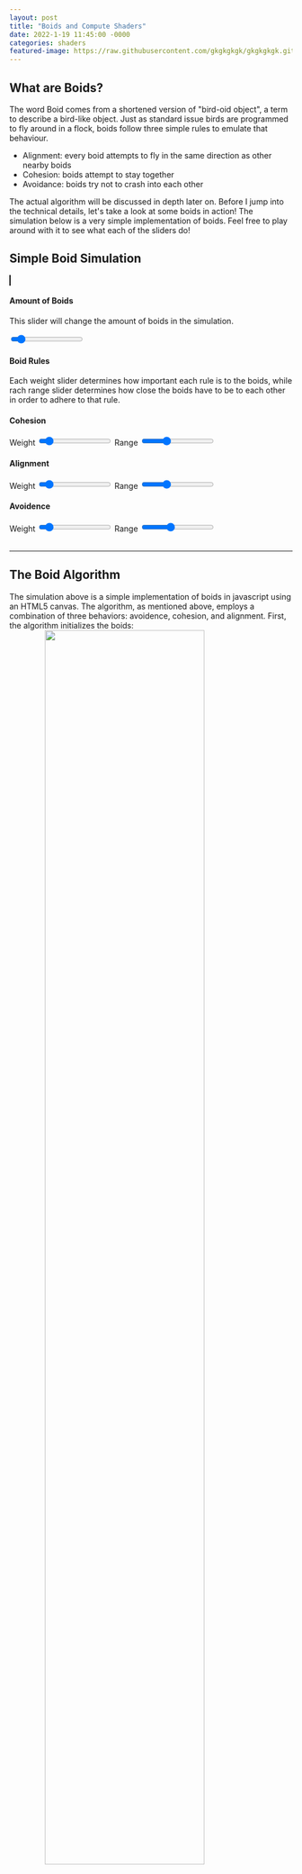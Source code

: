 ```yaml
---
layout: post
title: "Boids and Compute Shaders"
date: 2022-1-19 11:45:00 -0000
categories: shaders
featured-image: https://raw.githubusercontent.com/gkgkgkgk/gkgkgkgk.github.io/gh-pages/_posts/assets/boids/biggif.gif
---
```


## What are Boids?
The word Boid comes from a shortened version of "bird-oid object", a term to describe a bird-like object. Just as standard issue birds are programmed to fly around in a flock, boids follow three simple rules to emulate that behaviour.
* Alignment: every boid attempts to fly in the same direction as other nearby boids
* Cohesion: boids attempt to stay together
* Avoidance: boids try not to crash into each other

The actual algorithm will be discussed in depth later on. Before I jump into the technical details, let's take a look at some boids in action! The simulation below is a very simple implementation of boids. Feel free to play around with it to see what each of the sliders do!

## Simple Boid Simulation
<head>
    <link rel="stylesheet" href="styles.css">
</head>
<canvas id="myCanvas" width="500" height="500" style="border:1px solid #000000;">
</canvas>

<div>
    <h4>Amount of Boids</h4>
    <p>This slider will change the amount of boids in the simulation.</p>
    <div class='sliderContainer'>
        <input type="range" min="0" max="500" value="50" oninput="changeBoidAmount(this.value)" />
    </div>
</div>
<h4>Boid Rules</h4>
<p>Each weight slider determines how important each rule is to the boids, while rach range slider determines how close the boids have to be to each other in order to adhere to that rule.</p>
<div>
    <h4>Cohesion</h4>
    <div class='sliderContainer'>
        <span class='slider' id="cohesion">Weight</span>
        <input type="range" min="0" max="50" value="5" oninput="changeCohesionWeight(this.value)" />
        <span class='slider' id="cohesion">Range</span>
        <input type="range" min="1" max="750" value="250" oninput="changeCohesionRange(this.value)" />
    </div>
</div>

<div>
    <h4>Alignment</h4>
    <div class='sliderContainer'>
        <span class='slider'>Weight</span>
        <input type="range" min="0" max="50" value="5" oninput="changeAlignmentWeight(this.value)" />
        <span class='slider'>Range</span>
        <input type="range" min="1" max="750" value="250" oninput="changeAlignmentRange(this.value)" />
    </div>
</div>

<div>
    <h4>Avoidence</h4>
    <div class='sliderContainer'>
        <span class='slider'>Weight</span>
        <input type="range" min="0" max="500" value="50" oninput="changeAvoidenceWeight(this.value)" />
        <span class='slider'>Range</span>
        <input type="range" min="1" max="50" value="20" oninput="changeAvoidenceRange(this.value)" />
    </div>
</div>

<script>
    var c = document.getElementById("myCanvas");
    var ctx = c.getContext("2d");

    var mouse = {
        x: undefined,
        y: undefined
    };

    c.addEventListener("mousemove", function (e) {
        mouse.x = e.x;
        mouse.y = e.y;
        var rect = c.getBoundingClientRect();
        mouse.x -= rect.left;
        mouse.y -= rect.top;
    });

    let cohesionWeight = 0.0025;
    const changeCohesionWeight = (cohesion) => {
        cohesionWeight = cohesion / 1000;
    };

    let cohesionRange = 250;
    const changeCohesionRange = (cohesion) => {
        cohesionRange = cohesion;
    };

    let alignmentWeight = 0.026;
    const changeAlignmentWeight = (alignment) => {
        alignmentWeight = alignment / 1000;
    };

    let alignmentRange = 25;
    const changeAlignmentRange = (alignment) => {
        alignmentRange = alignment;
    };

    let avoidenceWeight = 0.104;
    const changeAvoidenceWeight = (avoidence) => {
        avoidenceWeight = avoidence / 1000;
    };

    let avoidenceRange = 5;
    const changeAvoidenceRange = (avoidence) => {
        avoidenceRange = avoidence;
    };

    let boidAmount = 100;
    const changeBoidAmount = (amt) => {
        boidAmount = amt;
    };

    const initBoids = (amount) => {
        let boids = [];
        for (let i = 0; i < amount; i++) {
            let xPos = Math.random() * c.width;
            let yPos = Math.random() * c.height;
            let speed = 1;
            let dx = Math.random() * 20 - 10;
            let dy = Math.random() * 20 - 10;
            let rot = Math.atan2(dy, dx);

            boids.push({
                name: "boid" + i,
                x: xPos,
                y: yPos,
                dx: dx,
                dy: dy,
                rot: rot,
                speed: speed,
                color: '#' + Math.floor(Math.random() * 16777215).toString(16)
            });
        }

        return boids;
    }

    const drawBoid = (boid) => {
        ctx.save();
        ctx.translate(boid.x, boid.y);
        ctx.rotate(Math.atan2(boid.dy, boid.dx));
        ctx.beginPath();
        ctx.moveTo(-2, 2);
        ctx.lineTo(-2, -2);
        ctx.lineTo(4, 0);

        ctx.closePath();
        ctx.stroke();
        ctx.fill();
        ctx.restore();
    }

    const distance = (boid1, boid2) => {
        return Math.sqrt(Math.pow(boid1.x - boid2.x, 2) + Math.pow(boid1.y - boid2.y, 2));
    }

    const cohesion = (boid) => {
        let cohesionX = 0;
        let cohesionY = 0;
        let amt = 0;

        for (let i = 0; i < boids.length; i++) {
            if (distance(boid, boids[i]) < cohesionRange && boid.name != boids[i].name) {
                cohesionX += boids[i].x;
                cohesionY += boids[i].y;
                amt++;
            }
        }

        if (amt > 0) {
            cohesionX = cohesionX / amt;
            cohesionY = cohesionY / amt;
            boid.dx += ((cohesionX - boid.x) * cohesionWeight);
            boid.dy += ((cohesionY - boid.y) * cohesionWeight);
        }
    }

    const avoidence = (boid) => {
        let avoidenceX = 0;
        let avoidenceY = 0;

        for (let i = 0; i < boids.length; i++) {
            if (distance(boid, boids[i]) < avoidenceRange && boid.name != boids[i].name) {
                avoidenceX += boid.x - boids[i].x;
                avoidenceY += boid.y - boids[i].y;

            }
        }

        boid.dx += avoidenceX * avoidenceWeight;
        boid.dy += avoidenceY * avoidenceWeight;
    }

    const alignment = (boid) => {
        let avgdx = 0;
        let avgdy = 0;
        let amt = 0;

        for (let i = 0; i < boids.length; i++) {
            if (distance(boid, boids[i]) < alignmentRange && boid.name != boids[i].name) {
                avgdx += boids[i].dx;
                avgdy += boids[i].dy;
                amt++;
            }
        }

        if (amt > 0) {
            avgdx = avgdx / amt;
            avgdy = avgdy / amt;
            boid.dx += ((avgdx - boid.dx) * alignmentWeight);
            boid.dy += ((avgdy - boid.dy) * alignmentWeight);
        }
    }

    const normalizeSpeed = (boid) => {
        let speed = Math.sqrt(Math.pow(boid.dx, 2) + Math.pow(boid.dy, 2));
        if (speed > boid.speed) {
            boid.dx *= boid.speed / speed;
            boid.dy *= boid.speed / speed;
        }
    }

    const dontLeave = (boid) => {
        const bounds = 5;

        if (boid.x < bounds) {
            boid.dx += 1;
        }
        else if (boid.x > c.width - bounds) {
            boid.dx -= 1;
        }

        if (boid.y < bounds) {
            boid.dy += 1;
        }
        else if (boid.y > c.height - bounds) {
            boid.dy -= 1;
        }
    }

    const avoidMouse = (boid) => {
        if (distance(boid, mouse) < 100) {
            boid.dx += (boid.x - mouse.x) * 0.025;
            boid.dy += (boid.y - mouse.y) * 0.025;
        }
    }

    const processBoid = (boid) => {
        cohesion(boid);
        avoidence(boid);
        alignment(boid);
        avoidMouse(boid);
        normalizeSpeed(boid);
        dontLeave(boid);

        boid.x += boid.dx;
        boid.y += boid.dy;
        boid.rot = rad2deg(Math.atan2(boid.dy, boid.dx));
    }

    const rad2deg = (rad) => {
        return rad * 180 / Math.PI;
    }

    const deg2rad = (deg) => {
        return deg * Math.PI / 180;
    }

    var boids = initBoids(500);

    const loop = () => {
        ctx.clearRect(0, 0, c.width, c.height);

        for (let i = 0; i < boidAmount; i++) {
            processBoid(boids[i]);
            drawBoid(boids[i]);
        }
        window.requestAnimationFrame(loop);
        console.log(cohesionWeight, alignmentWeight, avoidenceWeight);
    }

    window.requestAnimationFrame(loop);

</script>
<br>
<hr/>

## The Boid Algorithm
The simulation above is a simple implementation of boids in javascript using an HTML5 canvas. The algorithm, as mentioned above, employs a combination of three behaviors: avoidence, cohesion, and alignment. First, the algorithm initializes the boids:
<img src="https://raw.githubusercontent.com/gkgkgkgk/gkgkgkgk.github.io/gh-pages/_posts/assets/boids/initcode.png" width="75%" style="display: block; margin-left: auto; margin-right: auto; width: 75%;"/>
As shown above, boids are initialized with a random position and a random velocity (the x component of velocity is represented by dx, while the y component is represented by dy). The algorithm then iterates through each boid and applies the three behaviors by adjusting the velocity of each boid.

Below is some pseudocode for the three behaviors:

**Cohesion:**

Cohesion calculates the average position of all the surrounding boids and instructs the current boid to move towards that average position. This causes large groups of boids to stay together and form a cohesive flock.
<img src="https://raw.githubusercontent.com/gkgkgkgk/gkgkgkgk.github.io/gh-pages/_posts/assets/boids/cohesioncode.png" width="75%" style="display: block; margin-left: auto; margin-right: auto; width: 75%;"/>

**Avoidence**:

Avoidence moves the boid away from other boids that are too close to it, which prevents boids from crashing into each other. 
<img src="https://raw.githubusercontent.com/gkgkgkgk/gkgkgkgk.github.io/gh-pages/_posts/assets/boids/avoidencecode.png" width="75%" style="display: block; margin-left: auto; margin-right: auto; width: 75%;"/>

**Alignment**:

Alignment causes the boid to move in the direction of the average velocity of all the surrounding boids. This also allows boids to easily stay together and form a flock.

<img src="https://raw.githubusercontent.com/gkgkgkgk/gkgkgkgk.github.io/gh-pages/_posts/assets/boids/alignmentcode.png" width="75%" style="display: block; margin-left: auto; margin-right: auto; width: 75%;"/>
<br>

A few more steps are done in order to make the boids behave correctly, such as normalizing their velocity so that they don't move too fast as well as preventing them from leaving the canvas. Additionally, a velocity is applied to them if they are close to the mouse, causing them to run away from your mouse.

Once I finished a basic boid algorithm, I moved on to apply it in other scenarios.

## Another Boid simulation, but with a twist
Boids are pretty fun to watch and play around with, so just for the fun of it, I set up another simulation with some extra rules which allow groups of boids to fight each other (think Boid Wars™). In the simulation below, boids are grouped together and assigned a color. Boids in the same group will try to stay together and follow their group leader. The group leader is responsible for leading the group towards the nearest enemy group. Finally, boids can fire little bullets at each other, and if a boid is hit by a bullet, it dies. Additionally, each group is assigned a random interval for how often they can retarget their enemy and adjust their route, just to keep things interesting. Don't forget to click the start button below in order to kick off the simulation. *Warning: this simulation can be very intensive with a lot of boids. Please use a smaller amount of boids if you don't want to crash your browser.*

<canvas id="myCanvas2" width="500" height="500" style="border:1px solid #000000;">
</canvas>
<div style="display: flex; align-content: space-between;">
    <span>Amount of Squads</span><input type="range" min="1" max="20" value="5"
        oninput="changeSquadAmount(this.value)" />
    <span>Amount of Boids</span>
    <input type="range" min="1" max="50" value="5" oninput="changeBoidAmountSquad(this.value)" />
    <button onclick="start()">Start</button>
</div>

<script>
    var c2 = document.getElementById("myCanvas2");
    var ctx2 = c2.getContext("2d");

    let cohesionWeightSquad = 0.005;
    let alignmentWeightSquad = 0.01;
    let avoidenceWeightSquad = 0.01;
    let avoidenceRangeSquad = 20;

    let squadAmount = 5;
    let boidAmountSquad = 5;

    let bullets = [];

    const changeSquadAmount = (a) => {
        squadAmount = a;
    };

    const changeBoidAmountSquad = (a) => {
        boidAmountSquad = a;
    };

    const initBoidSquadrons = (amountOfSquads, amountOfBoids) => {
        let squads = [];
        for (let i = 0; i < amountOfSquads; i++) {
            let boids = [];
            let color = '#' + Math.floor(Math.random() * 16777215).toString(16);
            let leaderSteps = Math.floor(Math.random() * 10);

            for (let j = 0; j < amountOfBoids; j++) {
                let xPos = Math.random() * c.width;
                let yPos = Math.random() * c.height;
                let speed = 2;
                let dx = Math.random() * 20 - 10;
                let dy = Math.random() * 20 - 10;
                let rot = Math.atan2(dy, dx);

                boids.push({
                    name: "boid" + i + ":" + j,
                    squad: "squad" + i,
                    x: xPos,
                    y: yPos,
                    dx: dx,
                    dy: dy,
                    rot: rot,
                    speed: speed,
                    color: color,
                    fireRate: 20 + Math.floor(Math.random() * 100),
                    fireCounter: Math.floor(Math.random() * 20),
                });
            }

            let nearestSquad = i - 1;
            if (i < 0) {
                nearestSquad = amountOfSquads;
            }

            squads.push({
                name: "squad" + i,
                boids: boids,
                nearestSquad: nearestSquad,
                leaderSteps: leaderSteps,
                currentSteps: 0,
                dead: false
            });
        }

        return squads;
    }

    const drawBoidSquad = (boid) => {
        ctx2.save();
        ctx2.translate(boid.x, boid.y);
        ctx2.rotate(Math.atan2(boid.dy, boid.dx));
        ctx2.fillStyle = boid.color;
        ctx2.strokeStyle = boid.color;
        ctx2.beginPath();
        ctx2.moveTo(-3, 3);
        ctx2.lineTo(-3, -3);
        ctx2.lineTo(5, 0);

        ctx2.closePath();
        ctx2.stroke();
        ctx2.fill();
        ctx2.restore();
    }

    const drawBullet = (bullet) => {
        ctx2.save();
        ctx2.translate(bullet.x, bullet.y);
        ctx2.fillStyle = bullet.color;
        ctx2.strokeStyle = bullet.color;
        ctx2.beginPath();
        ctx2.arc(0, 0, 2, 0, 2 * Math.PI);
        ctx2.stroke();
        ctx2.fill();
        ctx2.restore();
    }

    const cohesionSquad = (boid, boidLeader) => {
        let cohesionX = boidLeader.x;
        let cohesionY = boidLeader.y;

        boid.dx += ((cohesionX - boid.x) * cohesionWeight);
        boid.dy += ((cohesionY - boid.y) * cohesionWeight);
    }

    const avoidenceSquad = (boid, boids) => {
        let avoidenceX = 0;
        let avoidenceY = 0;

        for (let i = 0; i < boids.length; i++) {
            if (distance(boid, boids[i]) < avoidenceRange && boid.name != boids[i].name) {
                avoidenceX += boid.x - boids[i].x;
                avoidenceY += boid.y - boids[i].y;

            }
        }

        boid.dx += avoidenceX * avoidenceWeight;
        boid.dy += avoidenceY * avoidenceWeight;
    }

    const alignmentSquad = (boid, leader) => {
        let avgdx = leader.dx;
        let avgdy = leader.dy;

        boid.dx += ((avgdx - boid.dx) * alignmentWeight);
        boid.dy += ((avgdy - boid.dy) * alignmentWeight);
    }

    const normalizeSpeedSquad = (boid) => {
        let speed = Math.sqrt(Math.pow(boid.dx, 2) + Math.pow(boid.dy, 2));
        if (speed > boid.speed) {
            boid.dx *= boid.speed / speed;
            boid.dy *= boid.speed / speed;
        }
    }

    const dontLeaveSquad = (boid) => {
        const bounds = 100;

        if (boid.x < bounds) {
            boid.dx += 1;
        }
        else if (boid.x > c.width - bounds) {
            boid.dx -= 1;
        }

        if (boid.y < bounds) {
            boid.dy += 1;
        }
        else if (boid.y > c.height - bounds) {
            boid.dy -= 1;
        }
    }

    const fire = (boid) => {
        let bullet = {
            boid: boid,
            dx: boid.dx,
            dy: boid.dy,
            x: boid.x,
            y: boid.y,
            speed: 5,
            color: boid.color
        }

        let speed = Math.sqrt(Math.pow(bullet.dx, 2) + Math.pow(bullet.dy, 2));
        bullet.dx /= speed;
        bullet.dy /= speed;

        bullets.push(bullet);
    }

    const processBoidSquad = (boid, boids) => {
        cohesionSquad(boid, boids[0]);
        avoidenceSquad(boid, allBoids);
        alignmentSquad(boid, boids[0]);
        normalizeSpeedSquad(boid);
        dontLeaveSquad(boid);

        if (boid.fireCounter > boid.fireRate) {
            boid.fireCounter = 0;
            fire(boid);
        }
        else {
            boid.fireCounter++;
        }

        boid.x += boid.dx;
        boid.y += boid.dy;
        boid.rot = rad2deg(Math.atan2(boid.dy, boid.dx));
    }

    const processSquadLeader = (squad) => {
        squad.currentSteps++;
        if (squad.currentSteps > squad.leaderSteps) {
            let nearestSquad = 0;

            let nearestPos = {
                x: 10000,
                y: 10000
            };

            for (let i = 0; i < squads.length; i++) {
                if (squad.name != squads[i].name) {
                    let avgPosX = 0;
                    let avgPosY = 0;
                    let amt = 0;

                    for (let j = 0; j < squads[i].boids.length; j++) {
                        avgPosX += squads[i].boids[j].x;
                        avgPosY += squads[i].boids[j].y;
                        amt++;
                    }

                    avgPosX = avgPosX / amt;
                    avgPosY = avgPosY / amt;

                    if (distance({ x: avgPosX, y: avgPosY }, squad.boids[0]) < distance({ x: nearestPos.x, y: nearestPos.y }, squad.boids[0])) {
                        nearestPos = { x: avgPosX, y: avgPosY };
                        squad.nearestSquad = squads[i];
                    }
                }
            }

            squad.boids[0].dx += ((nearestPos.x - squad.boids[0].x) * cohesionWeight);
            squad.boids[0].dy += ((nearestPos.y - squad.boids[0].y) * cohesionWeight);
            squad.currentSteps = 0;
        }

        dontLeaveSquad(squad.boids[0]);
        normalizeSpeedSquad(squad.boids[0]);
        squad.boids[0].x += squad.boids[0].dx;
        squad.boids[0].y += squad.boids[0].dy;
    }

    const processBullet = (bullet, i) => {
        bullet.x += bullet.dx * bullet.speed;
        bullet.y += bullet.dy * bullet.speed;

        if (bullet.x > c.width || bullet.x < 0 || bullet.y > c.height || bullet.y < 0) {
            bullets.splice(i, 1);
        }

        for (let j = 0; j < squads.length; j++) {
            if (bullet.boid.squad != squads[j].name) {
                for (let k = 1; k < squads[j].boids.length; k++) {
                    if (distance(bullet, squads[j].boids[k]) < 3) {
                        bullets.splice(i, 1);
                        squads[j].boids.splice(k, 1);
                    }
                }
            }
        }
    }

    var squads = [];
    var allBoids = [];



    const start = () => {
        allBoids = [];
        squads = [];
        squads = initBoidSquadrons(squadAmount, boidAmount);
        for (let i = 0; i < squads.length; i++) {
            for (let j = 0; j < squads[i].boids.length; j++) {
                allBoids.push(squads[i].boids[j]);
            }
        }
    }

    const loopSquad = () => {
        ctx2.clearRect(0, 0, c.width, c.height);
        for (let i = 0; i < squads.length; i++) {
            if (!squads[i].dead) {
                processSquadLeader(squads[i]);
                drawBoidSquad(squads[i].boids[0]);
                if (squads[i].boids.length == 1) {
                    squads[i].dead = true;
                }
                for (let j = 1; j < squads[i].boids.length; j++) {
                    if (squads[i].boids[j]) {
                        processBoidSquad(squads[i].boids[j], squads[i].boids);
                        drawBoidSquad(squads[i].boids[j]);
                    }
                }
            }
        }

        for (let i = 0; i < bullets.length; i++) {
            if (bullets[i]) {
                drawBullet(bullets[i]);
                processBullet(bullets[i], i);
            }
        }

        window.requestAnimationFrame(loopSquad);
    }

    window.requestAnimationFrame(loopSquad);

</script>
<br>
<hr/>
<br>

## So, why do I care about boids?

I started this project partially because I was intrigued by boids, but mostly because of the potential oppurtunity to learn about **compute shaders**. Compute shaders are a way to write code that runs directly on the GPU, allowing certain processes to be performed extremely quickly. Compute shaders are great for performing a massive amount of simple tasks in parallel, such as calculating the position of a boid.

I began by implementing boids in Unity3D using a simple CPU-based implementation. I then implemented the same boids in a GPU-based implementation using a compute shader. The CPU code is pretty similar to the code I showed above, so I will mainly focus on the compute shader code (which happens to also be pretty similar).

The compute shader begins by declaring the entry point to the program, allowing other scripts to be able to access it:
```#pragma kernel CSMain```

Next, I declare a struct that can hold a boid's position and velocity, as well as a buffer that can hold a list of boids.

<img src="https://raw.githubusercontent.com/gkgkgkgk/gkgkgkgk.github.io/gh-pages/_posts/assets/boids/computecode1.png" width="75%" style="display: block; margin-left: auto; margin-right: auto; width: 75%;"/>

After that, I can tell the compute shader to accept some parameters, such as the number of boids to calculate, their speed, and more.

<img src="https://raw.githubusercontent.com/gkgkgkgk/gkgkgkgk.github.io/gh-pages/_posts/assets/boids/computecode2.png" width="75%" style="display: block; margin-left: auto; margin-right: auto; width: 75%;"/>

Finally, I run the boid algorithm in the CSMain function of the compute shader. We can specify the dimensions of the thread groups, which dictates how many threads will be in each group running at once.

The rest of the shader is pretty much the same, with minimal syntax differences.

<img src="https://raw.githubusercontent.com/gkgkgkgk/gkgkgkgk.github.io/gh-pages/_posts/assets/boids/computecode3.png" width="75%" style="display: block; margin-left: auto; margin-right: auto; width: 75%;"/>

## Did it work?
The whole point of this project was to learn about compute shaders in order to improve the performance of the boid algorithm, and eventually the performance of other algorithms too.

I implemented three boid algorithms in Unity3D: a CPU implementation, a GPU implementation using a compute shader, and a GPU implementation that uses a compute shader as well as GPU instancing to draw the boids.
<br>
<hr/>
#### Tangent: GPU Instancing
GPU instancing is a way to draw multiple copies of a mesh using the GPU. It is highly efficient, and can be used to draw a large number of objects at once, which is perfect for drawing boids.
<hr/>
<br>

Anyway, these three implementations proved to me that compute shaders are a great way to speed up certain algorithms. Below is a graph that shows the performance of the three boid algorithms.

<img src="https://raw.githubusercontent.com/gkgkgkgk/gkgkgkgk.github.io/gh-pages/_posts/assets/boids/boidsfpschart.png" width="80%" style="display: block; margin-left: auto; margin-right: auto; width: 80%;"/>
<br>

* With **100** boids, they all performed at high speeds, with the GPU instancing implementation being the fastest at over 600 fps. 
* Once there were over **1000** boids, the CPU implementation started to fail, and would run at an average of 8.7 fps. Both GPU implementations were still running strong, with average frame rates of 94 fps and 625.6 fps.
* Finally, with **10000** boids, the CPU and GPU implementations were rendered useless, with average frame rates of 0.1 fps and 1.5 fps respectively. With that amount of boids, the GPU instancing implementation held its own at an average 87.9 fps!

## The bottom line
Compute shaders and running algorithms on the GPU are great ways of increasing performence and working with large amounts of objects. I am extremely excited about learning how to use compute shaders, and I can't wait to use them in upcoming projects (I think that using them in [dynamic LOD meshes](https://gkgkgkgk.github.io/unity/2021/11/17/quadtrees.html) is a great way to improve the performance of the algorithm).

Thanks for reading!
<img src="https://raw.githubusercontent.com/gkgkgkgk/gkgkgkgk.github.io/gh-pages/_posts/assets/boids/biggif.gif" width="75%" style="display: block; margin-left: auto; margin-right: auto; width: 100%;"/>

## Resources
 * Thank you to Sebastian Lague for his [awesome video on compute shaders](https://www.youtube.com/watch?v=9RHGLZLUuwc&t=199s&ab_channel=SebastianLague)!
 * [Unity Docs for Compute Shaders](https://docs.unity3d.com/Manual/class-ComputeShader.html)
 * Thank you to Ben Eater and his [great tutorial on boids](https://eater.net/boids)!
 * [Wikipedia on boids](https://en.wikipedia.org/wiki/Boids)
 * Really helpful [pseudocode for boids](http://www.kfish.org/boids/pseudocode.html).
 * My code for this project is [here](https://github.com/gkgkgkgk/TatooTwo/tree/main/Boids)!
 * Thank you to my friend Mo for helping me deliver on some of the humor and writing